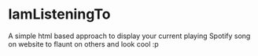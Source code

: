 # IamListeningTo
A simple html based approach to display your current playing Spotify song on website to flaunt on others and look cool :p

